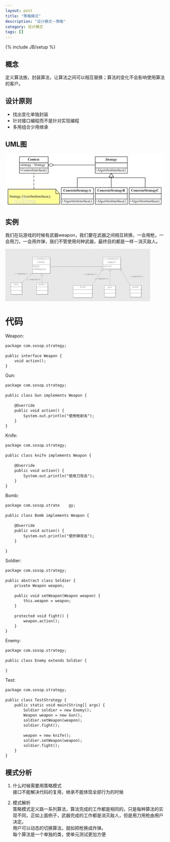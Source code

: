 ```yaml
---
layout: post
title: "策略模式"
description: "设计模式－策略"
category: 设计模式
tags: []
---
```

{% include JB/setup %}


## 概念  
定义算法族，封装算法，让算法之间可以相互替换；算法的变化不会影响使用算法的客户。 

## 设计原则
*  找出变化单独封装
*  针对接口编程而不是针对实现编程
*  多用组合少用继承

## UML图
![策略模式的uml](/assets/pic/strategy-dp.jpg "策略模式的uml")

## 实例  
我们在玩游戏的时候有武器weapon，我们要在武器之间相互转换，一会用枪，一会用刀，一会用炸弹，我们不管使用何种武器，最终目的都是一样－消灭敌人。

![策略模式的uml](/assets/pic/strategy-o.png "策略模式的uml")

# 代码
Weapon:  
	
	package com.sosop.strategy;

	public interface Weapon {
		void action();
	}

Gun:  
	
	package com.sosop.strategy;

	public class Gun implements Weapon {

		@Override
		public void action() {
			System.out.println("使用枪射击");
		}
	}

Knife:

	package com.sosop.strategy;

	public class knife implements Weapon {

		@Override
		public void action() {
			System.out.println("使用刀攻击");
		}
	}

Bomb:

	package com.sosop.strate	gy;

	public class Bomb implements Weapon {

		@Override
		public void action() {
			System.out.println("使炸弹攻击");
		}

	}

Soldier:

	package com.sosop.strategy;

	public abstract class Soldier {
		private Weapon weapon;

		public void setWeapon(Weapon weapon) {
			this.weapon = weapon;
		}
	
		protected void fight() {
			weapon.action();
		}
	}
	
Enemy:

	package com.sosop.strategy;

	public class Enemy extends Soldier {
	
	}
	
Test:
	
	package com.sosop.strategy;

	public class TestStrategy {
		public static void main(String[] args) {
			Soldier soldier = new Enemy();
			Weapon weapon = new Gun();
			soldier.setWeapon(weapon);
			soldier.fight();
		
			weapon = new knife();
			soldier.setWeapon(weapon);
			soldier.fight();
		}
	}
	


## 模式分析

1.  什么时候需要用策略模式  
接口不能解决代码的复用，继承不能体现全部行为的时候

2.   模式解析  
策略模式定义路一系列算法，算法完成的工作都是相同的，只是每种算法的实现不同，正如上面例子，武器完成的工作都是消灭敌人，但是用刀用枪由用户决定。  
用户可以动态的切换算法，就如把枪换成炸弹。  
每个算法是一个单独的类，使单元测试更加方便
